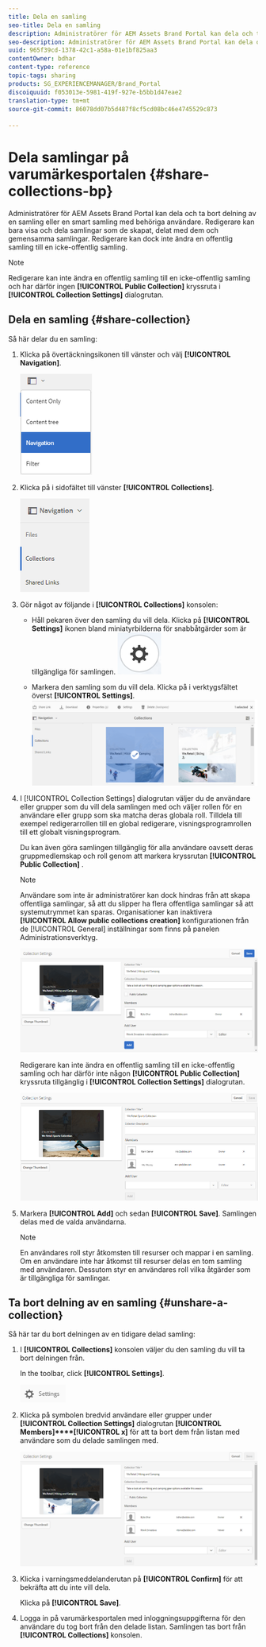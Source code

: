 ```yaml
---
title: Dela en samling
seo-title: Dela en samling
description: Administratörer för AEM Assets Brand Portal kan dela och ta bort delning av en samling eller en smart samling med behöriga användare. Redigerare kan bara visa och dela samlingar som de skapat, delat med dem och gemensamma samlingar.
seo-description: Administratörer för AEM Assets Brand Portal kan dela och ta bort delning av en samling eller en smart samling med behöriga användare. Redigerare kan bara visa och dela samlingar som de skapat, delat med dem och gemensamma samlingar.
uuid: 965f39cd-1378-42c1-a58a-01e1bf825aa3
contentOwner: bdhar
content-type: reference
topic-tags: sharing
products: SG_EXPERIENCEMANAGER/Brand_Portal
discoiquuid: f053013e-5981-419f-927e-b5bb1d47eae2
translation-type: tm+mt
source-git-commit: 86078dd07b5d487f8cf5cd08bc46e4745529c873

---
```



# Dela samlingar på varumärkesportalen {#share-collections-bp}

Administratörer för AEM Assets Brand Portal kan dela och ta bort delning av en samling eller en smart samling med behöriga användare. Redigerare kan bara visa och dela samlingar som de skapat, delat med dem och gemensamma samlingar. Redigerare kan dock inte ändra en offentlig samling till en icke-offentlig samling.

>[!NOTE]
>
>Redigerare kan inte ändra en offentlig samling till en icke-offentlig samling och har därför ingen **[!UICONTROL Public Collection]** kryssruta i **[!UICONTROL Collection Settings]** dialogrutan.

## Dela en samling {#share-collection}

Så här delar du en samling:

1. Klicka på övertäckningsikonen till vänster och välj **[!UICONTROL Navigation]**.

   ![](assets/contenttree-1.png)

1. Klicka på i sidofältet till vänster **[!UICONTROL Collections]**.

   ![](assets/access_collections.png)

1. Gör något av följande i **[!UICONTROL Collections]** konsolen:

   * Håll pekaren över den samling du vill dela. Klicka på **[!UICONTROL Settings]** ikonen bland miniatyrbilderna för snabbåtgärder som är tillgängliga för samlingen.
   ![](assets/settings_thumbnail.png)

   * Markera den samling som du vill dela. Klicka på i verktygsfältet överst **[!UICONTROL Settings]**.
   ![](assets/collection-sharing.png)

1. I [!UICONTROL Collection Settings] dialogrutan väljer du de användare eller grupper som du vill dela samlingen med och väljer rollen för en användare eller grupp som ska matcha deras globala roll. Tilldela till exempel redigerarrollen till en global redigerare, visningsprogramrollen till ett globalt visningsprogram.

   Du kan även göra samlingen tillgänglig för alla användare oavsett deras gruppmedlemskap och roll genom att markera kryssrutan **[!UICONTROL Public Collection]** .

   >[!NOTE]
   >
   >Användare som inte är administratörer kan dock hindras från att skapa offentliga samlingar, så att du slipper ha flera offentliga samlingar så att systemutrymmet kan sparas. Organisationer kan inaktivera **[!UICONTROL Allow public collections creation]** konfigurationen från de [!UICONTROL General] inställningar som finns på panelen Administrationsverktyg.

   ![](assets/collection_sharingadduser.png)

   Redigerare kan inte ändra en offentlig samling till en icke-offentlig samling och har därför inte någon **[!UICONTROL Public Collection]** kryssruta tillgänglig i **[!UICONTROL Collection Settings]** dialogrutan.

   ![](assets/collection-setting-editor.png)

1. Markera **[!UICONTROL Add]** och sedan **[!UICONTROL Save]**. Samlingen delas med de valda användarna.

   >[!NOTE]
   >
   >En användares roll styr åtkomsten till resurser och mappar i en samling. Om en användare inte har åtkomst till resurser delas en tom samling med användaren. Dessutom styr en användares roll vilka åtgärder som är tillgängliga för samlingar.

## Ta bort delning av en samling {#unshare-a-collection}

Så här tar du bort delningen av en tidigare delad samling:

1. I **[!UICONTROL Collections]** konsolen väljer du den samling du vill ta bort delningen från.

   In the toolbar, click **[!UICONTROL Settings]**.

   ![](assets/collection_settings.png)

1. Klicka på symbolen bredvid användare eller grupper under **[!UICONTROL Collection Settings]** dialogrutan **[!UICONTROL Members]****[!UICONTROL x]** för att ta bort dem från listan med användare som du delade samlingen med.

   ![](assets/unshare_collection.png)

1. Klicka i varningsmeddelanderutan på **[!UICONTROL Confirm]** för att bekräfta att du inte vill dela.

   Klicka på **[!UICONTROL Save]**.

1. Logga in på varumärkesportalen med inloggningsuppgifterna för den användare du tog bort från den delade listan. Samlingen tas bort från **[!UICONTROL Collections]** konsolen.
